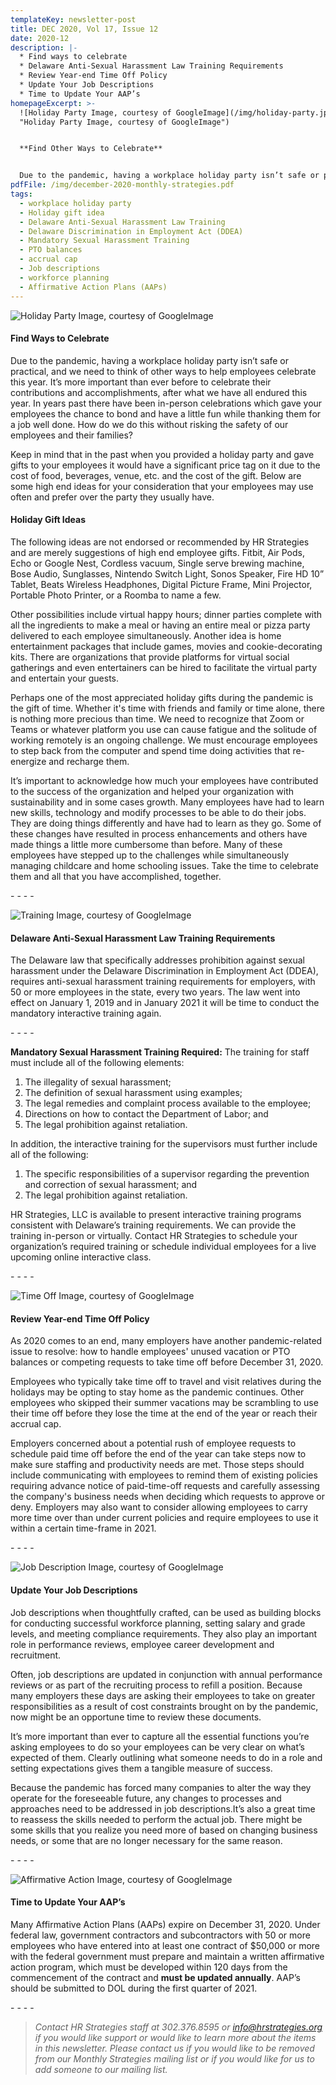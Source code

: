 ```yaml
---
templateKey: newsletter-post
title: DEC 2020, Vol 17, Issue 12
date: 2020-12
description: |-
  * Find ways to celebrate
  * Delaware Anti-Sexual Harassment Law Training Requirements
  * Review Year-end Time Off Policy
  * Update Your Job Descriptions
  * Time to Update Your AAP’s
homepageExcerpt: >-
  ![Holiday Party Image, courtesy of GoogleImage](/img/holiday-party.jpg
  "Holiday Party Image, courtesy of GoogleImage")


  **Find Other Ways to Celebrate**


  Due to the pandemic, having a workplace holiday party isn’t safe or practical, and we need to think of other ways to help employees celebrate this year. It’s more important than ever before to celebrate their contributions and accomplishments, after what we have all endured this year.
pdfFile: /img/december-2020-monthly-strategies.pdf
tags:
  - workplace holiday party
  - Holiday gift idea
  - Delaware Anti-Sexual Harassment Law Training
  - Delaware Discrimination in Employment Act (DDEA)
  - Mandatory Sexual Harassment Training
  - PTO balances
  - accrual cap
  - Job descriptions
  - workforce planning
  - Affirmative Action Plans (AAPs)
---
```

![Holiday Party Image, courtesy of GoogleImage](/img/holiday-party.jpg "Holiday Party Image, courtesy of GoogleImage")

#### **Find Ways to Celebrate**

Due to the pandemic, having a workplace holiday party isn’t safe or practical, and we need to think of other ways to help employees celebrate this year. It’s more important than ever before to celebrate their contributions and accomplishments, after what we have all endured this year. In years past there have been in-person celebrations which gave your employees the chance to bond and have a little fun while thanking them for a job well done. How do we do this without risking the safety of our employees and their families?

Keep in mind that in the past when you provided a holiday party and gave gifts to your employees it would have a significant price tag on it due to the cost of food, beverages, venue, etc. and the cost of the gift. Below are some high end ideas for your consideration that your employees may use often and prefer over the party they usually have.

#### **Holiday Gift Ideas**

The following ideas are not endorsed or recommended by HR Strategies and are merely suggestions of high end employee gifts. Fitbit, Air Pods, Echo or Google Nest, Cordless vacuum, Single serve brewing machine, Bose Audio, Sunglasses, Nintendo Switch Light, Sonos Speaker, Fire HD 10” Tablet, Beats Wireless Headphones, Digital Picture Frame, Mini Projector, Portable Photo Printer, or a Roomba to name a few.

Other possibilities include virtual happy hours; dinner parties complete with all the ingredients to make a meal or having an entire meal or pizza party delivered to each employee simultaneously. Another idea is home entertainment packages that include games, movies and cookie-decorating kits. There are organizations that provide platforms for virtual social gatherings and even entertainers can be hired to facilitate the virtual party and entertain your guests.

Perhaps one of the most appreciated holiday gifts during the pandemic is the gift of time. Whether it's time with friends and family or time alone, there is nothing more precious than time. We need to recognize that Zoom or Teams or whatever platform you use can cause fatigue and the solitude of working remotely is an ongoing challenge. We must encourage employees to step back from the computer and spend time doing activities that re-energize and recharge them.

It’s important to acknowledge how much your employees have contributed to the success of the organization and helped your organization with sustainability and in some cases growth. Many employees have had to learn new skills, technology and modify processes to be able to do their jobs. They are doing things differently and have had to learn as they go. Some of these changes have resulted in process enhancements and others have made things a little more cumbersome than before. Many of these employees have stepped up to the challenges while simultaneously managing childcare and home schooling issues. Take the time to celebrate them and all that you have accomplished, together.

\- - - -

![Training Image, courtesy of GoogleImage ](/img/images.jpg "Training Image, courtesy of GoogleImage ")

#### **Delaware Anti-Sexual Harassment Law Training Requirements**

The Delaware law that specifically addresses prohibition against sexual harassment under the Delaware Discrimination in Employment Act (DDEA), requires anti-sexual harassment training requirements for employers, with 50 or more employees in the state, every two years. The law went into effect on January 1, 2019 and in January 2021 it will be time to conduct the mandatory interactive training again.

\- - - -

**Mandatory Sexual Harassment Training Required:** The training for staff must include all of the following elements:

1. The illegality of sexual harassment;
2. The definition of sexual harassment using examples;
3. The legal remedies and complaint process available to the employee;
4. Directions on how to contact the Department of Labor; and
5. The legal prohibition against retaliation.

In addition, the interactive training for the supervisors must further include all of the following:

1. The specific responsibilities of a supervisor regarding the prevention and correction of sexual harassment; and
2. The legal prohibition against retaliation.

HR Strategies, LLC is available to present interactive training programs consistent with Delaware’s training requirements. We can provide the training in-person or virtually. Contact HR Strategies to schedule your organization’s required training or schedule individual employees for a live upcoming online interactive class.

\- - - -

![Time Off Image, courtesy of GoogleImage ](/img/time-off.png "Time Off Image, courtesy of GoogleImage ")

#### **Review Year-end Time Off Policy**

As 2020 comes to an end, many employers have another pandemic-related issue to resolve: how to handle employees' unused vacation or PTO balances or competing requests to take time off before December 31, 2020.

Employees who typically take time off to travel and visit relatives during the holidays may be opting to stay home as the pandemic continues. Other employees who skipped their summer vacations may be scrambling to use their time off before they lose the time at the end of the year or reach their accrual cap.

Employers concerned about a potential rush of employee requests to schedule paid time off before the end of the year can take steps now to make sure staffing and productivity needs are met. Those steps should include communicating with employees to remind them of existing policies requiring advance notice of paid-time-off requests and carefully assessing the company's business needs when deciding which requests to approve or deny. Employers may also want to consider allowing employees to carry more time over than under current policies and require employees to use it within a certain time-frame in 2021.

\- - - -

![Job Description Image, courtesy of GoogleImage ](/img/job-description.jpg "Job Description Image, courtesy of GoogleImage ")

#### **Update Your Job Descriptions**

Job descriptions when thoughtfully crafted, can be used as building blocks for conducting successful workforce planning, setting salary and grade levels, and meeting compliance requirements. They also play an important role in performance reviews, employee career development and recruitment.

Often, job descriptions are updated in conjunction with annual performance reviews or as part of the recruiting process to refill a position. Because many employers these days are asking their employees to take on greater responsibilities as a result of cost constraints brought on by the pandemic, now might be an opportune time to review these documents.

It’s more important than ever to capture all the essential functions you’re asking employees to do so your employees can be very clear on what’s expected of them. Clearly outlining what someone needs to do in a role and setting expectations gives them a tangible measure of success.

Because the pandemic has forced many companies to alter the way they operate for the foreseeable future, any changes to processes and approaches need to be addressed in job descriptions.It’s also a great time to reassess the skills needed to perform the actual job. There might be some skills that you realize you need more of based on changing business needs, or some that are no longer necessary for the same reason.

\- - - -

![Affirmative Action Image, courtesy of GoogleImage ](/img/aap.jpg "Affirmative Action Image, courtesy of GoogleImage ")

#### **Time to Update Your AAP’s**

Many Affirmative Action Plans (AAPs) expire on December 31, 2020. Under federal law, government contractors and subcontractors with 50 or more employees who have entered into at least one contract of $50,000 or more with the federal government must prepare and maintain a written affirmative action program, which must be developed within 120 days from the commencement of the contract and **must be updated annually**. AAP’s should be submitted to DOL during the first quarter of 2021.

\- - - -

> *Contact HR Strategies staff at 302.376.8595 or [info@hrstrategies.org](mailto:info@hrstrategies.org) if you would like support or would like to learn more about the items in this newsletter. Please contact us if you would like to be removed from our Monthly Strategies mailing list or if you would like for us to add someone to our mailing list.*